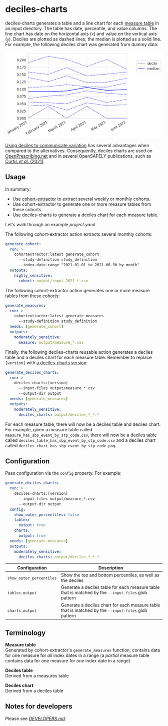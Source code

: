 # deciles-charts

deciles-charts generates a table and a line chart for each [measure table][1] in an input directory.
The table has date, percentile, and value columns.
The line chart has date on the horizontal axis (`x`) and value on the vertical axis (`y`).
Deciles are plotted as dashed lines;
the median is plotted as a solid line.
For example, the following deciles chart was generated from dummy data:

![A deciles chart generated from dummy data](img/deciles_chart_has_sbp_event_by_stp_code.png)

[Using deciles to communicate variation][2] has several advantages when compared to the alternatives.
Consequently, deciles charts are used on [OpenPrescribing.net][]
and in several OpenSAFELY publications, such as [Curtis _et al._ (2021)][3].

## Usage

In summary:

* Use [cohort-extractor][] to extract several weekly or monthly cohorts.
* Use cohort-extractor to generate one or more measure tables from these cohorts.
* Use deciles-charts to generate a deciles chart for each measure table.

Let's walk through an example _project.yaml_.

The following cohort-extractor action extracts several monthly cohorts:

```yaml
generate_cohort:
  run: >
    cohortextractor:latest generate_cohort
      --study-definition study_definition
      --index-date-range "2021-01-01 to 2021-06-30 by month"
  outputs:
    highly_sensitive:
      cohort: output/input_2021-*.csv
```

The following cohort-extractor action generates one or more measure tables from these cohorts:

```yaml
generate_measures:
  run: >
    cohortextractor:latest generate_measures
      --study-definition study_definition
  needs: [generate_cohort]
  outputs:
    moderately_sensitive:
      measure: output/measure_*.csv
```

Finally, the following deciles-charts reusable action generates a deciles table and a deciles chart for each measure table.
Remember to replace `[version]` with [a deciles-charts version][4]:

```yaml
generate_deciles_charts:
  run: >
    deciles-charts:[version]
      --input-files output/measure_*.csv
      --output-dir output
  needs: [generate_measures]
  outputs:
    moderately_sensitive:
      deciles_charts: output/deciles_*_*.*
```

For each measure table, there will now be a deciles table and deciles chart.
For example, given a measure table called `measure_has_sbp_event_by_stp_code.csv`,
there will now be
a deciles table called `deciles_table_has_sbp_event_by_stp_code.csv` and
a deciles chart called `deciles_chart_has_sbp_event_by_stp_code.png`.

## Configuration

Pass configuration via the `config` property.
For example:

```yaml
generate_deciles_charts:
  run: >
    deciles-charts:[version]
      --input-files output/measure_*.csv
      --output-dir output
  config:
    show_outer_percentiles: false
    tables:
      output: true
    charts:
      output: true
  needs: [generate_measures]
  outputs:
    moderately_sensitive:
      deciles_charts: output/deciles_*_*.*
```

| Configuration            | Description                                                                                         |
| ------------------------ | --------------------------------------------------------------------------------------------------- |
| `show_outer_percentiles` | Show the top and bottom percentiles, as well as the deciles                                         |
| `tables.output`          | Generate a deciles table for each measure table that is matched by the `--input-files` glob pattern |
| `charts.output`          | Generate a deciles chart for each measure table that is matched by the `--input-files` glob pattern |

## Terminology

**Measure table**<br>
Generated by cohort-extractor's `generate_measures` function;
contains data for one measure for *all* index dates in a range
(a *partial* measure table contains data for one measure for *one* index date in a range)

**Deciles table**<br>
Derived from a measures table

**Deciles chart**<br>
Derived from a deciles table

## Notes for developers

Please see [_DEVELOPERS.md_](DEVELOPERS.md).

[1]: https://docs.opensafely.org/measures/
[2]: https://www.thedatalab.org/blog/2019/04/communicating-variation-in-prescribing-why-we-use-deciles/
[3]: https://www.opensafely.org/research/2021/service-restoration-observatory-1/
[4]: https://github.com/opensafely-actions/deciles-charts/tags
[cohort-extractor]: https://docs.opensafely.org/actions-cohortextractor/
[OpenPrescribing.net]: https://openprescribing.net/
